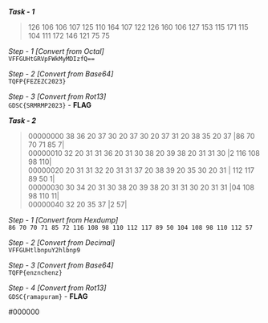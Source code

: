 ***Task - 1*** 

>126 106 106 107 125 110 164 107 122 126 160 106 
>127 153 115 171 115 104 111 172 146 121 75 75

*Step - 1* _[Convert from Octal]_   
``VFFGUHtGRVpFWkMyMDIzfQ==``   

*Step - 2* _[Convert from Base64]_      
``TQFP{FEZEZC2023}``

*Step - 3* _[Convert from Rot13]_    
``GDSC{SRMRMP2023}``  - **FLAG**


***Task - 2***

>00000000  38 36 20 37 30 20 37 30 20 37 31 20 38 35 20 37    |86 70 70 71 85 7|  
>00000010  32 20 31 31 36 20 31 30 38 20 39 38 20 31 31 30    |2 116 108 98 110|  
>00000020  20 31 31 32 20 31 31 37 20 38 39 20 35 30 20 31    | 112 117 89 50 1|  
>00000030  30 34 20 31 30 38 20 39 38 20 31 31 30 20 31 31    |04 108 98 110 11|  
>00000040  32 20 35 37                                        |2 57|  

*Step - 1* _[Convert from Hexdump]_    
``86 70 70 71 85 72 116 108 98 110 112 117 89 50 104 108 98 110 112 57``

*Step - 2* _[Convert from Decimal]_    
``VFFGUHtlbnpuY2hlbnp9``

*Step - 3* _[Convert from Base64]_    
``TQFP{enznchenz}``

*Step - 4* _[Convert from Rot13]_    
``GDSC{ramapuram}``    - **FLAG**

#000000
